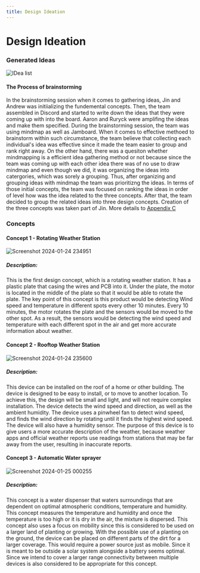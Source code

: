 ```yaml
---
title: Design Ideation
---
```


# Design Ideation

### Generated Ideas
![IDea list](https://github.com/Team-309-Weather-Station/Team-309-Weather-Station.github.io/assets/157083379/27312090-f0ae-47f0-b90a-d41468f12cd8)


#### The Process of brainstorming
In the brainstorming session when it comes to gathering ideas, Jin and Andrew was initiializing the fundemental concepts. Then, the team assembled in Discord and started to write down the ideas that they were coming up with into the board. Aaron and Ruryck were amplifing the ideas and make them specified. During the brainstorming session, the team was using mindmap as well as Jamboard. When it comes to effective methoed to brainstorm within such circumstance, the team believe that collecting each individual's idea was effective since it made the team easier to group and rank right away. On the other hand, there was a quesiton whether mindmapping is a efficient idea gathering method or not because since the team was coming up with each other idea there was of no use to draw mindmap and even though we did, it was organizing the ideas into catergories, which was sorely a grouping. Thus, after organizing and grouping ideas with mindmap the team was prioritizng the ideas. In terms of those initial concepts, the team was focused on ranking the ideas in order of level how was the idea related to the three concepts. After that, the team decided to group the related ideas into three design concepts. Creation of the three concepts was taken part of Jin. More details to [Appendix C](Appendix_C.md)

#### 

### Concepts
#### **Concept 1 - Rotating Weather Station**
![Screenshot 2024-01-24 234951](https://github.com/Team-309-Weather-Station/Team-309-Weather-Station.github.io/assets/157083379/02ff3979-29b2-4de5-a2fd-72e7f55afd0f)

##### **Description**: 
  This is the first design concept, which is a rotating weather station. It has a plastic plate that casing the wires and PCB into it. Under the plate, the motor is located in the middle of the plate so that it would be able to rotate the plate. The key point of this concept is this product would be detecting Wind speed and temperature in different spots every other 10 minutes. Every 10 minutes, the motor rotates the plate and the sensors would be moved to the other spot. As a result, the sensors would be detecting the wind speed and temperature with each different spot in the air and get more accurate information about weather.


#### **Concept 2 - Rooftop Weather Station**
![Screenshot 2024-01-24 235600](https://github.com/Team-309-Weather-Station/Team-309-Weather-Station.github.io/assets/157083379/41f0bacc-7141-49c2-84bc-fdb026214189)

##### **Description**: 
  This device can be installed on the roof of a home or other building. The device is designed to be easy to install, or to move to another location. To achieve this, the design will be small and light, and will not require complex installation. The device detects the wind speed and direction, as well as the ambient humidity. The device uses a pinwheel fan to detect wind speed, and finds the wind direction by rotating until it finds the highest wind speed. The device will also have a humidity sensor. The purpose of this device is to give users a more accurate description of the weather, because weather apps and official weather reports use readings from stations that may be far away from the user, resulting in inaccurate reports.

#### **Concept 3 - Automatic Water sprayer**
![Screenshot 2024-01-25 000255](https://github.com/Team-309-Weather-Station/Team-309-Weather-Station.github.io/assets/157083379/dc71c78b-619f-408b-8a32-25edfd89fd2f)

##### **Description**: 
  This concept is a water dispenser that waters surroundings that are dependent on optimal atmospheric conditions, temperature and humidity. This concept measures the temperature and humidity and once the temperature is too high or it is dry in the air, the mixture is dispersed. This concept also uses a focus on mobility since this is considered to be used on a larger land of planting or growing. With the possible use of a planting on the ground, the device can be placed on different parts of the dirt for a larger coverage. This would require a power source just as mobile. Since it is meant to be outside a solar system alongside a battery seems optimal. Since we intend to cover a larger range connectivity between multiple devices is also considered to be appropriate for this concept.

